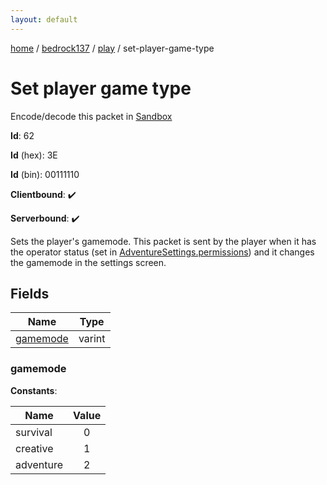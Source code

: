 ```yaml
---
layout: default
---
```


[home](/)  /  [bedrock137](/protocol/bedrock137)  /  [play](/protocol/bedrock137/play)  /  set-player-game-type

# Set player game type

Encode/decode this packet in [Sandbox](../../../sandbox/bedrock137#play.set_player_game_type)

**Id**: 62

**Id** (hex): 3E

**Id** (bin): 00111110

**Clientbound**: ✔️

**Serverbound**: ✔️

Sets the player's gamemode. This packet is sent by the player when it has the operator status (set in [AdventureSettings.permissions](#play_adventure-settings_permissions)) and it changes the gamemode in the settings screen.

## Fields

Name | Type
---|---
[gamemode](#gamemode) | varint

### gamemode

**Constants**:

Name | Value
---|:---:
survival | 0
creative | 1
adventure | 2
